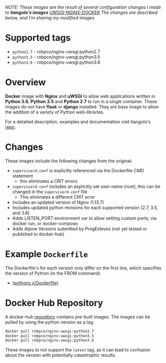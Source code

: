 *NOTE: These images are the result of several configuration changes I made to **tiangolo's images*** [UWSGI-NGINX-DOCKER](https://github.com/tiangolo/uwsgi-nginx-docker) *The changes are described below, and I'm sharing my modified images.*

# Supported tags

  - `python2.7` - robpco/nginx-uwsgi:python2.7
  - `python3.5` - robpco/nginx-uwsgi:python3.5
  - `python3.6` - robpco/nginx-uwsgi:python3.6

# Overview

**Docker** image with **Nginx** and **uWSGI** to allow web applications written in **Python 3.6**, **Python 3.5** and **Python 2.7** to run in a single container.  These images do not have **flask** or **django** installed.  They are base image to allow the addition of a variety of Python web-libraries.

For a detailed description, examples and documentation visit tiangolo's [repo](https://github.com/tiangolo/uwsgi-nginx-docker).

# Changes

These images include the following changes from the original:
- `supervisord.conf` is explicitly referenced via the Dockerfile CMD statement
  - this eliminates a CRIT errors
- `supervisord.conf` includes an explicitly set user-name (root); this can be changed in the `supervisord.conf` file
  - This eliminates a different CRIT error
- Includes an updated version of Nginx (1.13.7)
- Includes updated python revisions for each supported version (2.7, 3.5, and 3.6)
- Adds LISTEN_PORT environment var to allow setting custom ports; via docker run, or docker-compose.
- Adds Alpine Versions submitted by ProgEsteves (not yet tested or published to docker-hub)

# Example `Dockerfile`
The Dockerfile's for each version only differ on the first line, which specifies the version of Python (in the FROM command).  

  - [(pythonx.x/Dockerfile) ](https://hub.docker.com/r/robpco/nginx-uwsgi/~/dockerfile/)

# Docker Hub Repository

A docker-hub [repository](https://hub.docker.com/r/robpco/nginx-uwsgi/) contains pre-built images.  The images can be pulled by using the python version as a tag.

```bash
docker pull robpco/nginx-uwsgi:python2.7
docker pull robpco/nginx-uwsgi:python3.5
docker pull robpco/nginx-uwsgi:python3.6
```

These images to not support the `latest` tag, as it can lead to confusion about the version with potentially catastrophic results.
